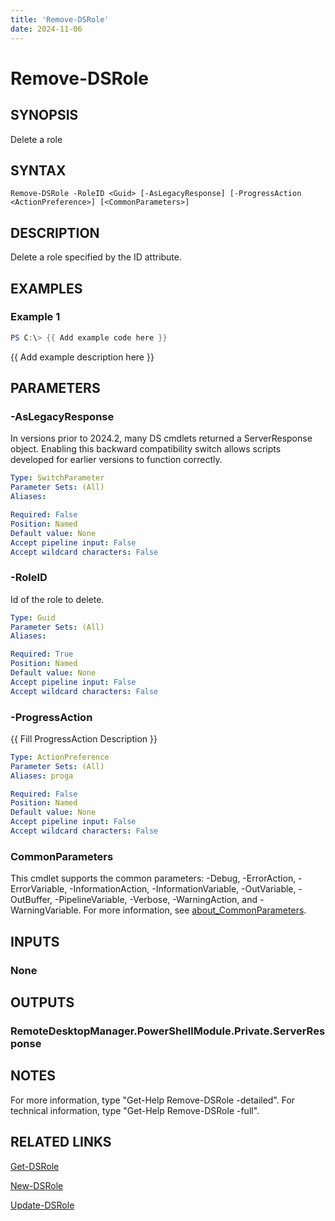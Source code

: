 ```yaml
---
title: 'Remove-DSRole'
date: 2024-11-06
---
```



# Remove-DSRole

## SYNOPSIS
Delete a role

## SYNTAX

```
Remove-DSRole -RoleID <Guid> [-AsLegacyResponse] [-ProgressAction <ActionPreference>] [<CommonParameters>]
```

## DESCRIPTION
Delete a role specified by the ID attribute.

## EXAMPLES

### Example 1
```powershell
PS C:\> {{ Add example code here }}
```

{{ Add example description here }}

## PARAMETERS

### -AsLegacyResponse
In versions prior to 2024.2, many DS cmdlets returned a ServerResponse object.
Enabling this backward compatibility switch allows scripts developed for earlier versions to function correctly.

```yaml
Type: SwitchParameter
Parameter Sets: (All)
Aliases:

Required: False
Position: Named
Default value: None
Accept pipeline input: False
Accept wildcard characters: False
```

### -RoleID
Id of the role to delete.

```yaml
Type: Guid
Parameter Sets: (All)
Aliases:

Required: True
Position: Named
Default value: None
Accept pipeline input: False
Accept wildcard characters: False
```

### -ProgressAction
{{ Fill ProgressAction Description }}

```yaml
Type: ActionPreference
Parameter Sets: (All)
Aliases: proga

Required: False
Position: Named
Default value: None
Accept pipeline input: False
Accept wildcard characters: False
```

### CommonParameters
This cmdlet supports the common parameters: -Debug, -ErrorAction, -ErrorVariable, -InformationAction, -InformationVariable, -OutVariable, -OutBuffer, -PipelineVariable, -Verbose, -WarningAction, and -WarningVariable. For more information, see [about_CommonParameters](http://go.microsoft.com/fwlink/?LinkID=113216).

## INPUTS

### None
## OUTPUTS

### RemoteDesktopManager.PowerShellModule.Private.ServerResponse
## NOTES
For more information, type "Get-Help Remove-DSRole -detailed".
For technical information, type "Get-Help Remove-DSRole -full".

## RELATED LINKS

[Get-DSRole](http://127.0.0.1:1111/docs/Get-DSRole/)

[New-DSRole](http://127.0.0.1:1111/docs/New-DSRole/)

[Update-DSRole](http://127.0.0.1:1111/docs/Update-DSRole/)

